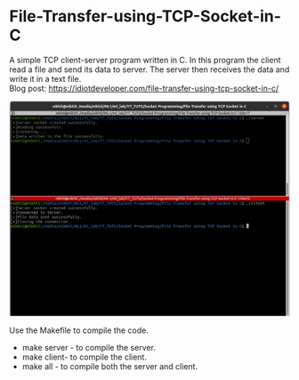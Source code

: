 # File-Transfer-using-TCP-Socket-in-C
A simple TCP client-server program written in C. In this program the client read a file and send its data to server. The server then receives the data and write it in a text file.
<br/>
Blog post: https://idiotdeveloper.com/file-transfer-using-tcp-socket-in-c/
<br/>

<img src="img/File Transfer TCP.png">

Use the Makefile to compile the code.
<ul>
<li>make server - to compile the server.</li>
<li>make client- to compile the client.</li>
<li>make all - to compile both the server and client.</li>
</ul>
